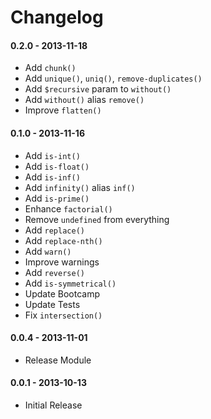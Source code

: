 # Changelog

#### 0.2.0 - 2013-11-18

- Add `chunk()`
- Add `unique()`, `uniq()`, `remove-duplicates()`
- Add `$recursive` param to `without()`
- Add `without()` alias `remove()`
- Improve `flatten()`

#### 0.1.0 - 2013-11-16

- Add `is-int()`
- Add `is-float()`
- Add `is-inf()`
- Add `infinity()` alias `inf()`
- Add `is-prime()`
- Enhance `factorial()`
- Remove `undefined` from everything
- Add `replace()`
- Add `replace-nth()`
- Add `warn()`
- Improve warnings
- Add `reverse()`
- Add `is-symmetrical()`
- Update Bootcamp
- Update Tests
- Fix `intersection()`

#### 0.0.4 - 2013-11-01

- Release Module

#### 0.0.1 - 2013-10-13

- Initial Release

